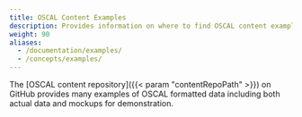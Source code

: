 ```yaml
---
title: OSCAL Content Examples
description: Provides information on where to find OSCAL content examples.
weight: 90
aliases:
  - /documentation/examples/
  - /concepts/examples/
---
```


The [OSCAL content repository]({{< param "contentRepoPath" >}}) on GitHub provides many examples of OSCAL formatted data including both actual data and mockups for demonstration.

